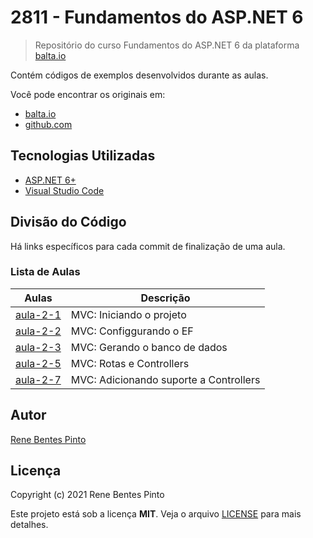 # 2811 - Fundamentos do ASP.NET 6

> Repositório do curso Fundamentos do ASP.NET 6 da plataforma [balta.io](https://balta.io)

Contém códigos de exemplos desenvolvidos durante as aulas.

Você pode encontrar os originais em:

- [balta.io](https://balta.io/cursos/fundamentos-aspnet)
- [github.com](https://github.com/balta-io/2811)

## Tecnologias Utilizadas

- [ASP.NET 6+](https://dotnet.microsoft.com/en-us/apps/aspnet)
- [Visual Studio Code](https://code.visualstudio.com/)

## Divisão do Código

Há links específicos para cada commit de finalização de uma aula.

### Lista de Aulas

| Aulas                            | Descrição                              |
| -------------------------------- | -------------------------------------- |
| [aula-2-1](../../commit/a7ad88d) | MVC: Iniciando o projeto               |
| [aula-2-2](../../commit/6b72655) | MVC: Configgurando o EF                |
| [aula-2-3](../../commit/cea25a3) | MVC: Gerando o banco de dados          |
| [aula-2-5](../../commit/4e31851) | MVC: Rotas e Controllers               |
| [aula-2-7](../../commit/66989ca) | MVC: Adicionando suporte a Controllers |

## Autor

[Rene Bentes Pinto](http://github.com/renebentes)

## Licença

Copyright (c) 2021 Rene Bentes Pinto

Este projeto está sob a licença **MIT**. Veja o arquivo [LICENSE](LICENSE) para mais detalhes.
